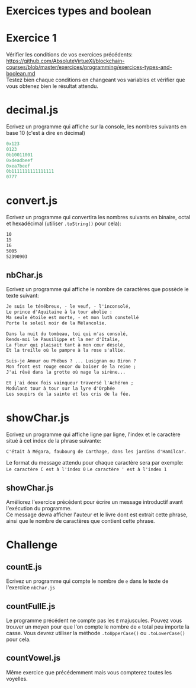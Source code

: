 # Exercices types and boolean

# Exercice 1

Vérifier les conditions de vos exercices précédents: https://github.com/AbsoluteVirtueXI/blockchain-courses/blob/master/exercices/programming/exercices-types-and-boolean.md  
Testez bien chaque conditions en changeant vos variables et vérifier que vous obtenez bien le résultat attendu.

# decimal.js

Ecrivez un programme qui affiche sur la console, les nombres suivants en base 10 (c'est à dire en décimal)

```js
0x123
0123
0b10011001
0xdeadbeef
0xea7beef
0b1111111111111111
0777
```

# convert.js

Ecrivez un programme qui convertira les nombres suivants en binaire, octal et hexadécimal (utiliser `.toString()` pour cela):

```txt
10
15
16
5005
52390903
```

## nbChar.js

Ecrivez un programme qui affiche le nombre de caractères que possède le texte suivant:

```txt
Je suis le ténébreux, - le veuf, - l'inconsolé,
Le prince d'Aquitaine à la tour abolie :
Ma seule étoile est morte, - et mon luth constellé
Porte le soleil noir de la Mélancolie.

Dans la nuit du tombeau, toi qui m'as consolé,
Rends-moi le Pausilippe et la mer d'Italie,
La fleur qui plaisait tant à mon cœur désolé,
Et la treille où le pampre à la rose s'allie.

Suis-je Amour ou Phébus ? ... Lusignan ou Biron ?
Mon front est rouge encor du baiser de la reine ;
J'ai rêvé dans la grotte où nage la sirène...

Et j'ai deux fois vainqueur traversé l'Achéron ;
Modulant tour à tour sur la lyre d'Orphée
Les soupirs de la sainte et les cris de la fée.
```

# showChar.js

Ecrivez un programme qui affiche ligne par ligne, l'index et le caractère situé à cet index de la phrase suivante:

```txt
C'était à Mégara, faubourg de Carthage, dans les jardins d'Hamilcar.
```

Le format du message attendu pour chaque caractère sera par exemple:  
`Le caractère C est à l'index 0`
`Le caractère ' est à l'index 1`

## showChar.js

Améliorez l'exercice précédent pour écrire un message introductif avant l'exécution du programme.  
Ce message devra afficher l'auteur et le livre dont est extrait cette phrase, ainsi que le nombre de caractères que contient cette phrase.

# Challenge

## countE.js

Ecrivez un programme qui compte le nombre de `e` dans le texte de l'exercice `nbChar.js`

## countFullE.js

Le programme précédent ne compte pas les `E` majuscules.
Pouvez vous trouver un moyen pour que l'on compte le nombre de `e` total peu importe la casse.
Vous devrez utiliser la méthode `.toUpperCase()` ou `.toLowerCase()` pour cela.

## countVowel.js

Même exercice que précédemment mais vous compterez toutes les voyelles.
